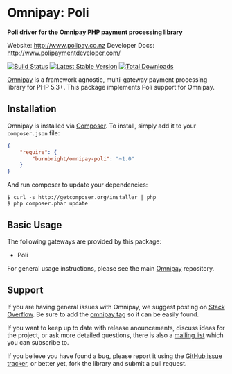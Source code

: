 # Omnipay: Poli

**Poli driver for the Omnipay PHP payment processing library**

Website: http://www.polipay.co.nz
Developer Docs: http://www.polipaymentdeveloper.com/

[![Build Status](https://travis-ci.org/burnbright/omnipay-poli.png?branch=master)](https://travis-ci.org/burnbright/omnipay-poli)
[![Latest Stable Version](https://poser.pugx.org/burnbright/omnipay-poli/version.png)](https://packagist.org/packages/burnbright/omnipay-Poli)
[![Total Downloads](https://poser.pugx.org/burnbright/omnipay-poli/d/total.png)](https://packagist.org/packages/burnbright/omnipay-poli)

[Omnipay](https://github.com/omnipay/omnipay) is a framework agnostic, multi-gateway payment
processing library for PHP 5.3+. This package implements Poli support for Omnipay.

## Installation

Omnipay is installed via [Composer](http://getcomposer.org/). To install, simply add it
to your `composer.json` file:

```json
{
    "require": {
        "burnbright/omnipay-poli": "~1.0"
    }
}
```

And run composer to update your dependencies:

    $ curl -s http://getcomposer.org/installer | php
    $ php composer.phar update

## Basic Usage

The following gateways are provided by this package:

* Poli

For general usage instructions, please see the main [Omnipay](https://github.com/omnipay/omnipay)
repository.

## Support

If you are having general issues with Omnipay, we suggest posting on
[Stack Overflow](http://stackoverflow.com/). Be sure to add the
[omnipay tag](http://stackoverflow.com/questions/tagged/omnipay) so it can be easily found.

If you want to keep up to date with release anouncements, discuss ideas for the project,
or ask more detailed questions, there is also a [mailing list](https://groups.google.com/forum/#!forum/omnipay) which
you can subscribe to.

If you believe you have found a bug, please report it using the [GitHub issue tracker](https://github.com/burnbright/omnipay-poli/issues), or better yet, fork the library and submit a pull request.
